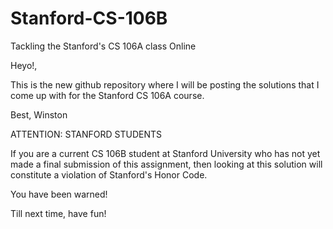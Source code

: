 # Stanford-CS-106B
Tackling the Stanford's CS 106A class Online

Heyo!,

This is the new github repository where I will be posting the solutions that I come up with for the Stanford CS 106A course.  

Best,
Winston

ATTENTION:  STANFORD STUDENTS

If you are a current CS 106B student at Stanford University who has not yet made a final submission of this assignment, then looking at this solution will constitute a violation of Stanford's Honor Code.

You have been warned!

Till next time, have fun!


